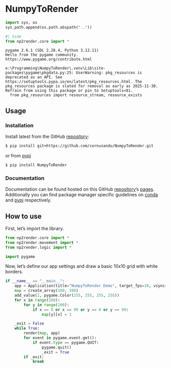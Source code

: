 # NumpyToRender


<!-- WARNING: THIS FILE WAS AUTOGENERATED! DO NOT EDIT! -->

``` python
import sys, os
sys.path.append(os.path.abspath(".."))

#| hide
from np2render.core import *
```

    pygame 2.6.1 (SDL 2.28.4, Python 3.12.11)
    Hello from the pygame community. https://www.pygame.org/contribute.html

    e:\Programming\NumpyToRender\.venv\Lib\site-packages\pygame\pkgdata.py:25: UserWarning: pkg_resources is deprecated as an API. See https://setuptools.pypa.io/en/latest/pkg_resources.html. The pkg_resources package is slated for removal as early as 2025-11-30. Refrain from using this package or pin to Setuptools<81.
      from pkg_resources import resource_stream, resource_exists

## Usage

### Installation

Install latest from the GitHub
[repository](https://github.com/cornusandu/NumpyToRender):

``` sh
$ pip install git+https://github.com/cornusandu/NumpyToRender.git
```

or from [pypi](https://pypi.org/project/NumpyToRender/)

``` sh
$ pip install NumpyToRender
```

### Documentation

Documentation can be found hosted on this GitHub
[repository](https://github.com/cornusandu/NumpyToRender)’s
[pages](https://cornusandu.github.io/NumpyToRender/). Additionally you
can find package manager specific guidelines on
[conda](https://anaconda.org/cornusandu/NumpyToRender) and
[pypi](https://pypi.org/project/NumpyToRender/) respectively.

## How to use

First, let’s import the library.

``` python
from np2render.core import *
from np2render.movement import *
from np2render.logic import *

import pygame
```

Now, let’s define our app settings and draw a basic 10x10 grid with
white borders.

``` python
if __name__ == "__main__":
    app = Application(title="NumpyToRender Demo", target_fps=30, vsync=False)
    map = create_array(100, 100)
    add_value(1, pygame.Color(255, 255, 255, 255))
    for x in range(100):
        for y in range(100):
            if x == 0 or x == 99 or y == 0 or y == 99:
                map[y][x] = 1

    _exit = False
    while True:
        render(map, app)
        for event in pygame.event.get():
            if event.type == pygame.QUIT:
                pygame.quit()
                _exit = True
        if _exit:
            break
```
